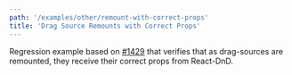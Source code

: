 ```yaml
---
path: '/examples/other/remount-with-correct-props'
title: 'Drag Source Remounts with Correct Props'
---
```


Regression example based on [#1429](https://github.com/react-dnd/react-dnd/pull/1429) that verifies that as drag-sources are remounted, they receive their correct props from React-DnD.

<view-source name="06-other/remount-with-correct-props" component="other-remount-with-correct-props">
</view-source>
